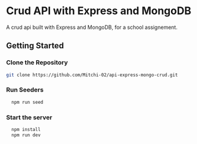 # Crud API with Express and MongoDB
A crud api built with Express and MongoDB, for a school assignement.
## Getting Started
### Clone the Repository
  ```bash
  git clone https://github.com/Mitchi-02/api-express-mongo-crud.git
  ```
### Run Seeders
```bash
  npm run seed
  ```
### Start the server
```bash
  npm install
  npm run dev
  ```
